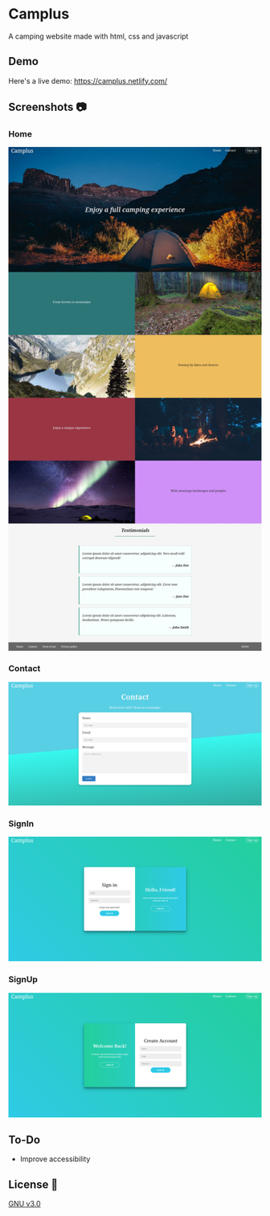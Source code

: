 # Camplus
 A camping website made with html, css and javascript  
 
## Demo  
Here's a live demo: https://camplus.netlify.com/  

## Screenshots :camera:  
### Home  
![Home](https://github.com/Hichem-Chabou/camplus/blob/master/assets/img/Camplus-full.jpg)  
### Contact  
![Contact](https://github.com/Hichem-Chabou/camplus/blob/master/assets/img/Camplus-contact.png)  
### SignIn  
![SignIn](https://github.com/Hichem-Chabou/camplus/blob/master/assets/img/Camplus-signin.png)  
### SignUp  
![SignUp](https://github.com/Hichem-Chabou/camplus/blob/master/assets/img/Camplus-signup.png)  

## To-Do  
* Improve accessibility  

## License :scroll:  
[GNU v3.0](https://github.com/Hichem-Chabou/camplus/blob/master/LICENSE)
